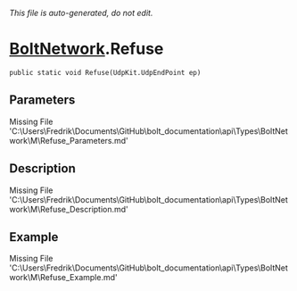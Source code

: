 *This file is auto-generated, do not edit.*

# [BoltNetwork](Types/BoltNetwork.md).Refuse
`public static void Refuse(UdpKit.UdpEndPoint ep)`
## Parameters
Missing File 'C:\Users\Fredrik\Documents\GitHub\bolt_documentation\api\Types\BoltNetwork\M\Refuse_Parameters.md'
## Description
Missing File 'C:\Users\Fredrik\Documents\GitHub\bolt_documentation\api\Types\BoltNetwork\M\Refuse_Description.md'
## Example
Missing File 'C:\Users\Fredrik\Documents\GitHub\bolt_documentation\api\Types\BoltNetwork\M\Refuse_Example.md'
